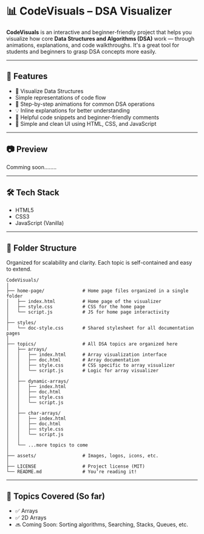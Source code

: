 # 📊 CodeVisuals – DSA Visualizer

**CodeVisuals** is an interactive and beginner-friendly project that helps you visualize how core **Data Structures and Algorithms (DSA)** work — through animations, explanations, and code walkthroughs. It's a great tool for students and beginners to grasp DSA concepts more easily.

---

## 🚀 Features

- 📌 Visualize Data Structures
- Simple representations of code flow
- 🔄 Step-by-step animations for common DSA operations
- 💡 Inline explanations for better understanding
- 🧠 Helpful code snippets and beginner-friendly comments
- 🎨 Simple and clean UI using HTML, CSS, and JavaScript

---

## 📷 Preview
Comming soon........

---

## 🛠️ Tech Stack

- HTML5
- CSS3
- JavaScript (Vanilla)

---

## 📁 Folder Structure

Organized for scalability and clarity. Each topic is self-contained and easy to extend.

```
CodeVisuals/
│
├── home-page/              # Home page files organized in a single folder
│   ├── index.html          # Home page of the visualizer
│   ├── style.css           # CSS for the home page
│   └── script.js           # JS for home page interactivity
│
├── styles/
│   └── doc-style.css       # Shared stylesheet for all documentation pages
│
├── topics/                 # All DSA topics are organized here
│   ├── arrays/
│   │   ├── index.html      # Array visualization interface
│   │   ├── doc.html        # Array documentation
│   │   ├── style.css       # CSS specific to array visualizer
│   │   └── script.js       # Logic for array visualizer
│   │
│   ├── dynamic-arrays/
│   │   ├── index.html
│   │   ├── doc.html
│   │   ├── style.css
│   │   └── script.js
│   │
│   ├── char-arrays/
│   │   ├── index.html
│   │   ├── doc.html
│   │   ├── style.css
│   │   └── script.js
│   │
│   └── ...more topics to come
│
├── assets/                 # Images, logos, icons, etc.
│
├── LICENSE                 # Project license (MIT)
└── README.md               # You’re reading it!
```
---


## 🧠 Topics Covered (So far)

- ✅ Arrays
- ✅ 2D Arrays  
- 🔜 Coming Soon: Sorting algorithms, Searching, Stacks, Queues, etc.

